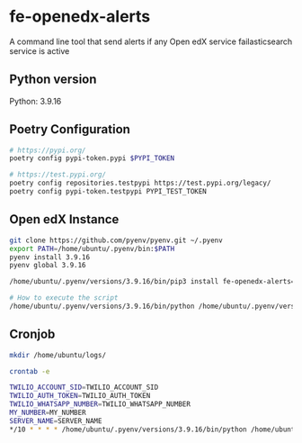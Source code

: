 # fe-openedx-alerts

A command line tool that send alerts if any Open edX service failasticsearch service is active


## Python version

Python: 3.9.16



## Poetry Configuration

```bash
# https://pypi.org/
poetry config pypi-token.pypi $PYPI_TOKEN

# https://test.pypi.org/
poetry config repositories.testpypi https://test.pypi.org/legacy/
poetry config pypi-token.testpypi PYPI_TEST_TOKEN
```


## Open edX Instance

```bash
git clone https://github.com/pyenv/pyenv.git ~/.pyenv
export PATH=/home/ubuntu/.pyenv/bin:$PATH
pyenv install 3.9.16
pyenv global 3.9.16

/home/ubuntu/.pyenv/versions/3.9.16/bin/pip3 install fe-openedx-alerts==0.0.5 -U

# How to execute the script
/home/ubuntu/.pyenv/versions/3.9.16/bin/python /home/ubuntu/.pyenv/versions/3.9.16/lib/python3.9/site-packages/fe_openedx_alerts/es_status.py

```



## Cronjob

```bash
mkdir /home/ubuntu/logs/

crontab -e

TWILIO_ACCOUNT_SID=TWILIO_ACCOUNT_SID
TWILIO_AUTH_TOKEN=TWILIO_AUTH_TOKEN
TWILIO_WHATSAPP_NUMBER=TWILIO_WHATSAPP_NUMBER
MY_NUMBER=MY_NUMBER
SERVER_NAME=SERVER_NAME
*/10 * * * * /home/ubuntu/.pyenv/versions/3.9.16/bin/python /home/ubuntu/.pyenv/versions/3.9.16/lib/python3.9/site-packages/fe_openedx_alerts/es_status.py >> /home/ubuntu/logs/cron-es.log 2>&1
```

